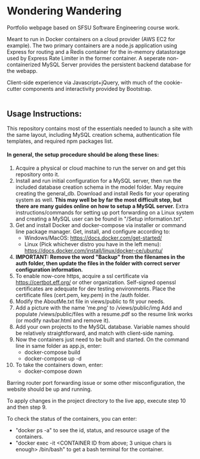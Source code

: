 # Wondering Wandering
Portfolio webpage based on SFSU Software Engineering course work.

Meant to run in Docker containers on a cloud provider (AWS EC2 for example). The two primary containers are a node.js application using Express for routing and a Redis container for the in-memory datastorage used by Express Rate Limiter in the former container. A seperate non-containerized MySQL Server provides the persistent backend database for the webapp.

Client-side experience via Javascript+jQuery, with much of the cookie-cutter components and interactivity provided by Bootstrap.
<br></br>
## Usage Instructions:
This repository contains most of the essentials needed to launch a site with the same layout, including MySQL creation schema, authentication file templates, and required npm packages list.

#### In general, the setup procedure should be along these lines:
1. Acquire a physical or cloud machine to run the server on and get this repository onto it.
2. Install and run initial configuration for a MySQL server, then run the included database creation schema in the model folder. May require creating the general_db. Download and install Redis for your operating system as well. __This may well be by far the most difficult step, but there are many guides online on how to setup a MySQL server.__ Extra instructions/commands for setting up port forwarding on a Linux system and creating a MySQL user can be found in "/Setup information.txt".
3. Get and install Docker and docker-compose via installer or command line package manager. Get, install, and configure according to:
     - Windows/MacOS: https://docs.docker.com/get-started/
     - Linux (Pick whichever distro you have in the left menu): https://docs.docker.com/install/linux/docker-ce/ubuntu/
5. __IMPORTANT: Remove the word "Backup" from the filenames in the auth folder, then update the files in the folder with correct server configuration information.__
6. To enable now-core https, acquire a ssl certificate via https://certbot.eff.org/ or other organization. Self-signed openssl certificates are adequate for dev testing environments. Place the certificate files (cert.pem, key.pem) in the /auth folder.
7. Modify the AboutMe.txt file in views/public to fit your needs.
8. Add a picture with the name 'me.png' to /views/public/img Add and populate /views/public/files with a resume.pdf so the resume link works (or modify navbar.html and remove it).
9. Add your own projects to the MySQL database. Variable names should be relatively straightforward, and match with client-side naming.
10. Now the containers just need to be built and started. On the command line in same folder as app.js, enter:
     - docker-compose build
     - docker-compose up -d
11. To take the containers down, enter:
     - docker-compose down

Barring router port forwarding issue or some other misconfiguration, the website should be up and running.

To apply changes in the project directory to the live app, execute step 10 and then step 9.

To check the status of the containers, you can enter:
  - "docker ps -a" to see the id, status, and resource usage of the containers.
  - "docker exec -it <CONTAINER ID from above; 3 unique chars is enough> /bin/bash" to get a bash terminal for the container.
